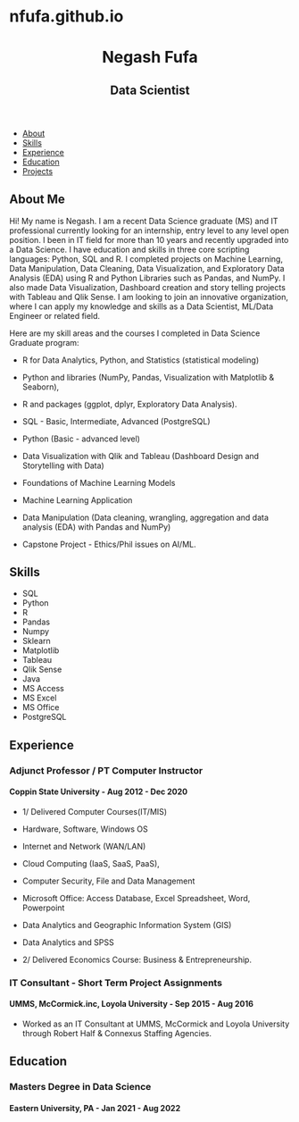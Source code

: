 # nfufa.github.io
<!doctype html>
<html>

<head>
  <title>Resume Portfolio</title>
  <link rel="stylesheet" href="style.css"/>
</head>

<body>
  <header>
    <h1> Negash Fufa </h1>
    <h2> Data Scientist </h2>
  </header>

  <nav>
    <ul>
      <li><a href="#about">About</a></li>
      <li><a href="#skills">Skills</a></li>
      <li><a href="#experience">Experience</a></li>
      <li><a href="#education">Education</a></li>
      <li><a href="#projects">Projects</a></li>
    </ul>
  </nav>

  <main>
    <section id="about">
      <h2>About Me</h2>
      <p>Hi! My name is Negash. I am a recent Data Science graduate (MS) and IT professional currently looking for an internship, entry level to any level open position. I been in IT field for more than 10 years and recently upgraded into a Data Science. I have education and skills in three core scripting languages: Python, SQL and R. I completed projects on Machine Learning, Data Manipulation, Data Cleaning, Data Visualization, and Exploratory Data Analysis (EDA) using R and Python Libraries such as Pandas, and NumPy. I also made Data Visualization, Dashboard creation and story telling projects with Tableau and Qlik Sense. I am looking to join an innovative organization, where I can apply my knowledge and skills as a Data Scientist, ML/Data Engineer or related field.

Here are my skill areas and the courses I completed in Data Science Graduate program: 
 - R for Data Analytics, Python, and Statistics (statistical modeling)
 - Python and libraries (NumPy, Pandas, Visualization with Matplotlib & Seaborn), 
 - R and packages (ggplot, dplyr, Exploratory Data Analysis).
 - SQL - Basic, Intermediate, Advanced (PostgreSQL)
 - Python (Basic - advanced level) 
 - Data Visualization with Qlik and Tableau (Dashboard Design and Storytelling with Data)
 - Foundations of Machine Learning Models 
 - Machine Learning Application 
 - Data Manipulation (Data cleaning, wrangling, aggregation and data analysis (EDA)
 with Pandas and NumPy)
 - Capstone Project - Ethics/Phil issues on AI/ML.</p>
    </section>

    <section id="skills">
      <h2>Skills</h2>
      <ul>
        <li>SQL</li>
        <li>Python</li>
        <li>R</li>
        <li>Pandas</li>
        <li>Numpy</li>
        <li>Sklearn</li>
        <li>Matplotlib</li>
        <li>Tableau</li>
        <li>Qlik Sense</li>
        <li>Java</li>
        <li>MS Access</li>
        <li>MS Excel</li>
        <li>MS Office</li>
        <li>PostgreSQL</li>
      </ul>
    </section>

    <section id="experience">
      <h2>Experience</h2>
      <h3>Adjunct Professor / PT Computer Instructor</h3>
      <h4>Coppin State University - Aug 2012 - Dec 2020</h4>
      <ul>
        <li> 1/ Delivered Computer Courses(IT/MIS) 
 - Hardware, Software, Windows OS
 - Internet and Network (WAN/LAN)
 - Cloud Computing (IaaS, SaaS, PaaS),
 - Computer Security, File and Data Management
 - Microsoft Office: Access Database, Excel Spreadsheet, Word, Powerpoint
 - Data Analytics and Geographic Information System (GIS)
 - Data Analytics and SPSS</li>
        <li>2/ Delivered Economics Course: Business & Entrepreneurship.</li>
      </ul>
      <h3>IT Consultant - Short Term Project Assignments</h3>
      <h4>UMMS, McCormick.inc, Loyola University - Sep 2015 - Aug 2016</h4>
      <ul>
        <li>Worked as an IT Consultant at UMMS, McCormick and Loyola University through Robert Half & Connexus Staffing Agencies.</li>
      </ul>
    </section>

    <section id="education">
      <h2>Education</h2>
      <h3>Masters Degree in Data Science</h3>
      <h4>Eastern University, PA - Jan 2021 - Aug 2022</h4> 
</html>
